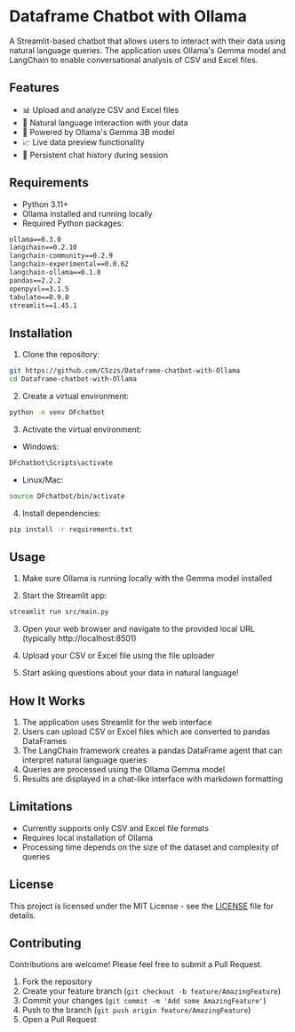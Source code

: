 # Dataframe Chatbot with Ollama

A Streamlit-based chatbot that allows users to interact with their data using natural language queries. The application uses Ollama's Gemma model and LangChain to enable conversational analysis of CSV and Excel files.

## Features

- 📊 Upload and analyze CSV and Excel files
- 💬 Natural language interaction with your data
- 🤖 Powered by Ollama's Gemma 3B model
- 📈 Live data preview functionality
- 💾 Persistent chat history during session

## Requirements

- Python 3.11+
- Ollama installed and running locally
- Required Python packages:

```txt
ollama==0.3.0
langchain==0.2.10
langchain-community==0.2.9
langchain-experimental==0.0.62
langchain-ollama==0.1.0
pandas==2.2.2
openpyxl==3.1.5
tabulate==0.9.0
streamlit==1.45.1
```

## Installation

1. Clone the repository:
```bash
git https://github.com/CSzzs/Dataframe-chatbot-with-Ollama
cd Dataframe-chatbot-with-Ollama
```

2. Create a virtual environment:
```bash
python -m venv DFchatbot
```

3. Activate the virtual environment:
- Windows:
```bash
DFchatbot\Scripts\activate
```
- Linux/Mac:
```bash
source DFchatbot/bin/activate
```

4. Install dependencies:
```bash
pip install -r requirements.txt
```

## Usage

1. Make sure Ollama is running locally with the Gemma model installed

2. Start the Streamlit app:
```bash
streamlit run src/main.py
```

3. Open your web browser and navigate to the provided local URL (typically http://localhost:8501)

4. Upload your CSV or Excel file using the file uploader

5. Start asking questions about your data in natural language!

## How It Works

1. The application uses Streamlit for the web interface
2. Users can upload CSV or Excel files which are converted to pandas DataFrames
3. The LangChain framework creates a pandas DataFrame agent that can interpret natural language queries
4. Queries are processed using the Ollama Gemma model
5. Results are displayed in a chat-like interface with markdown formatting

## Limitations

- Currently supports only CSV and Excel file formats
- Requires local installation of Ollama
- Processing time depends on the size of the dataset and complexity of queries

## License

This project is licensed under the MIT License - see the [LICENSE](LICENSE) file for details.

## Contributing

Contributions are welcome! Please feel free to submit a Pull Request.

1. Fork the repository
2. Create your feature branch (`git checkout -b feature/AmazingFeature`)
3. Commit your changes (`git commit -m 'Add some AmazingFeature'`)
4. Push to the branch (`git push origin feature/AmazingFeature`)
5. Open a Pull Request
